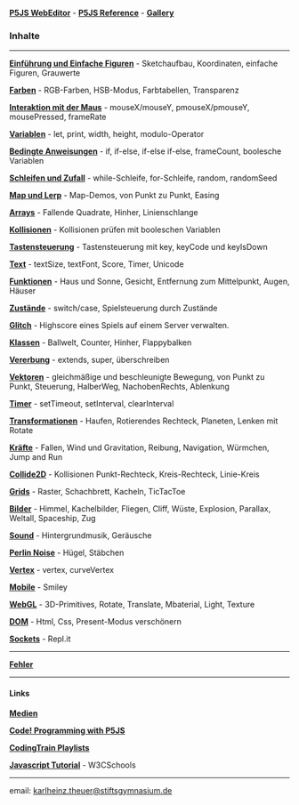 

__[P5JS WebEditor](https://editor.p5js.org/)__ -
__[P5JS Reference](https://p5js.org/reference/)__ - 
__[Gallery](https://www.openprocessing.org/user/141965/#sketches)__ 
<!-- __[OpenProcessing](https://www.openprocessing.org/)__ - -->

<!-- __[Hinweise](./hinweise.md)__ -->

### Inhalte

___________________________________________________________________

__[Einführung und Einfache Figuren](figuren/figuren.md)__ - Sketchaufbau, Koordinaten, einfache Figuren, Grauwerte

__[Farben](farben/farben.md)__ - RGB-Farben, HSB-Modus, Farbtabellen, Transparenz

__[Interaktion mit der Maus](interaktionMitMaus/interaktionMitMaus.md)__ - 
  mouseX/mouseY, pmouseX/pmouseY, mousePressed, frameRate
  
__[Variablen](variablen/variablen.md)__ - 
let, print, width, height, modulo-Operator

__[Bedingte Anweisungen](bedingteAnweisungen/bedingteAnweisungen.md)__ -
if, if-else, if-else if-else, frameCount, boolesche Variablen

__[Schleifen und Zufall](./schleifen/schleifen.md)__ -
while-Schleife, for-Schleife, random, randomSeed

__[Map und Lerp](./lerp/lerp.md)__ -
Map-Demos, von Punkt zu Punkt, Easing

__[Arrays](./arrays/arrays.md)__ -
Fallende Quadrate, Hinher, Linienschlange 

__[Kollisionen](./kollisionen/kollisionen.md)__ - 
Kollisionen prüfen mit booleschen Variablen 

__[Tastensteuerung](./tasten/tasten.md)__ - 
Tastensteuerung mit key, keyCode und keyIsDown

__[Text](./text/text.md)__ - 
textSize, textFont, Score, Timer, Unicode

__[Funktionen](./funktionen/funktionen.md)__ -
Haus und Sonne, Gesicht, Entfernung zum Mittelpunkt, Augen, Häuser

__[Zustände](./zustand/zustand.md)__ -
switch/case, Spielsteuerung durch Zustände

__[Glitch](./glitch/glitch.md)__ -
Highscore eines Spiels auf einem Server verwalten.

__[Klassen](./klassen/klassen.md)__ -
Ballwelt, Counter, Hinher, Flappybalken 

__[Vererbung](./vererbung/vererbung.md)__ - 
extends, super, überschreiben

__[Vektoren](./vektoren/vektoren.md)__ -
gleichmäßige und beschleunigte Bewegung, von Punkt zu Punkt, Steuerung, HalberWeg, NachobenRechts, Ablenkung



__[Timer](./timer/timer.md)__ -
setTimeout, setInterval, clearInterval

__[Transformationen](./transformationen/transformationen.md)__ -
Haufen, Rotierendes Rechteck, Planeten, Lenken mit Rotate

__[Kräfte](./kraefte/kraefte.md)__ -
Fallen, Wind und Gravitation, Reibung, Navigation, Würmchen, Jump and Run

__[Collide2D](./collide2d/collide2d.md)__ -
Kollisionen Punkt-Rechteck, Kreis-Rechteck, Linie-Kreis

__[Grids](./grids/grids.md)__ -
Raster, Schachbrett, Kacheln, TicTacToe

__[Bilder](./bilder/bilder.md)__ -
Himmel, Kachelbilder, Fliegen, Cliff, Wüste, Explosion, Parallax, Weltall, Spaceship, Zug

__[Sound](./sound/sound.md)__ -
Hintergrundmusik, Geräusche

__[Perlin Noise](./noise/noise.md)__ - 
Hügel, Stäbchen

__[Vertex](./vertex/vertex.md)__ -
vertex, curveVertex

__[Mobile](./mobil/mobil.md)__ -
Smiley

__[WebGL](./webgl/webgl.md)__ - 3D-Primitives, Rotate, Translate, Mbaterial, Light, Texture

__[DOM](./dom/dom.md)__ - Html, Css, Present-Modus verschönern
 
__[Sockets](sockets2.html)__ -
Repl.it

--- 

__[Fehler](fehler/fehler.md)__

---
<!-- #### Übungsrunden

__[Teil A](part_a/part_a.html)__ - Themen bis Funktionen (einfach) 

__[Teil B](part_b/part_b.html)__ - Klassen und Objekte -->

#### Links

__[Medien](./medien.html)__ 

__[Code! Programming with P5JS](https://www.youtube.com/watch?v=HerCR8bw_GE&list=PLRqwX-V7Uu6Zy51Q-x9tMWIv9cueOFTFA)__

<!-- _[HTML/CSS/DOM with P5JS](https://www.youtube.com/watch?v=URSH0QpxKo8&list=PLRqwX-V7Uu6bI1SlcCRfLH79HZrFAtBvX)__ -->

__[CodingTrain Playlists](https://www.youtube.com/user/shiffman/playlists)__


<!-- __[JavaScript Repl](https://repl.it/classroom/invite/b62owlc)__ - 165 Übungen -->

__[Javascript Tutorial](https://www.w3schools.com/js/default.asp)__ -  W3CSchools  

--------------------------------------------------------
email: karlheinz.theuer@stiftsgymnasium.de

